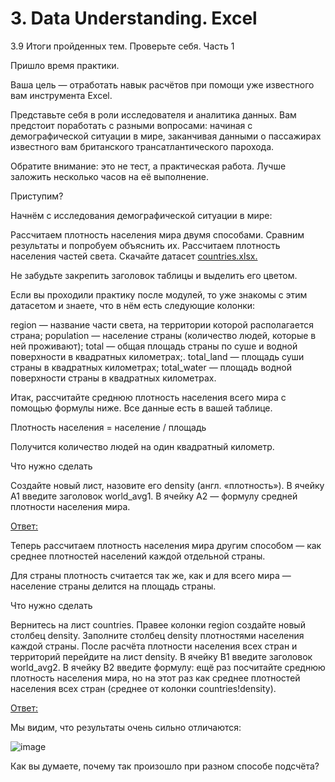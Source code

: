 # 3. Data Understanding. Excel

3.9 Итоги пройденных тем. Проверьте себя. Часть 1

Пришло время практики. 

Ваша цель — отработать навык расчётов при помощи уже известного вам инструмента Excel.

Представьте себя в роли исследователя и аналитика данных. Вам предстоит поработать с разными вопросами: начиная с демографической ситуации в мире, заканчивая данными о пассажирах известного вам британского трансатлантического парохода. 

Обратите внимание: это не тест, а практическая работа. Лучше заложить несколько часов на её выполнение.

Приступим? 

Начнём с исследования демографической ситуации в мире:

Рассчитаем плотность населения мира двумя способами.
Сравним результаты и попробуем объяснить их.
Рассчитаем плотность населения частей света.
Скачайте датасет [countries.xlsx.](https://github.com/UzunDemir/uzundemir.github.io/blob/master/other_files/%D0%9A%D0%BE%D0%BF%D0%B8%D1%8F%20countries.xlsx)

Не забудьте закрепить заголовок таблицы и выделить его цветом.

Если вы проходили практику после модулей, то уже знакомы с этим датасетом и знаете, что в нём есть следующие колонки:

region — название части света, на территории которой располагается страна;
population — население страны (количество людей, которые в ней проживают);
total — общая площадь страны по суше и водной поверхности в квадратных километрах;.
total_land — площадь суши страны в квадратных километрах;
total_water — площадь водной поверхности страны в квадратных километрах.

Итак, рассчитайте среднюю плотность населения всего мира с помощью формулы ниже. Все данные есть в вашей таблице.

Плотность населения = население / площадь


Получится количество людей на один квадратный километр.



Что нужно сделать

Создайте новый лист, назовите его density (англ. «плотность»).
В ячейку A1 введите заголовок world_avg1.
В ячейку A2 — формулу средней плотности населения мира. 

[Ответ:](https://github.com/UzunDemir/uzundemir.github.io/blob/master/other_pages/answer_1.md)

Теперь рассчитаем плотность населения мира другим способом — как среднее плотностей населений каждой отдельной страны.

Для страны плотность считается так же, как и для всего мира — население страны делится на площадь страны. 

Что нужно сделать

Вернитесь на лист countries. Правее колонки region создайте новый столбец density. 
Заполните столбец density плотностями населения каждой страны. 
После расчёта плотности населения всех стран и территорий перейдите на лист density. В ячейку B1 введите заголовок world_avg2.
В ячейку B2 введите формулу: ещё раз посчитайте среднюю плотность населения мира, но на этот раз как среднее плотностей населения всех стран (среднее от колонки countries!density).

[Ответ:](https://github.com/UzunDemir/uzundemir.github.io/blob/master/other_pages/answer_2.md)

Мы видим, что результаты очень сильно отличаются:

![image](https://user-images.githubusercontent.com/94790150/219924034-bcc689eb-bc4a-4a91-966d-19659f226a12.png)


Как вы думаете, почему так произошло при разном способе подсчёта? 


